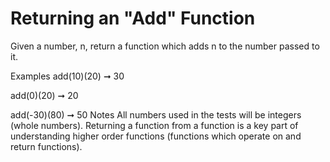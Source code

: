 # Returning an "Add" Function

Given a number, n, return a function which adds n to the number passed to it.

Examples
add(10)(20) ➞ 30

add(0)(20) ➞ 20

add(-30)(80) ➞ 50
Notes
All numbers used in the tests will be integers (whole numbers).
Returning a function from a function is a key part of understanding higher order functions (functions which operate on and return functions).
